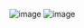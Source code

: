 ![image](https://github.com/Rahul-chaurasiya/Leetcode-Practice-Problem/assets/77222540/02c093b1-34cc-4e78-95d0-c8b08ebd9c43)
![image](https://github.com/Rahul-chaurasiya/Leetcode-Practice-Problem/assets/77222540/98c6df2c-31b9-45bc-9adf-237614012982)
